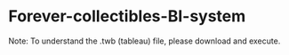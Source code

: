 # Forever-collectibles-BI-system

Note: To understand the .twb (tableau) file, please download and execute.
